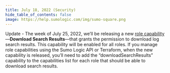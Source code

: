 ```yaml
---
title: July 18, 2022 (Security)
hide_table_of_contents: false
image: https://help.sumologic.com/img/sumo-square.png   
---
```



Update - The week of July 25, 2022, we’ll be releasing a new [role capability](https://help.sumologic.com/docs/manage/users-roles/roles/role-capabilities)—**Download Search Results**—that grants the permission to download log search results. This capability will be enabled for all roles. If you manage role capabilities using the Sumo Logic API or Terraform, when the new capability is released, you’ll need to add the “downloadSearchResults” capability to the capabilities list for each role that should be able to download search results.
